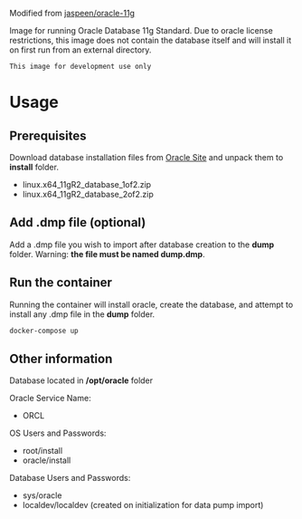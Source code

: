Modified from [jaspeen/oracle-11g](https://github.com/jaspeen/oracle-11g)

Image for running Oracle Database 11g Standard. Due to oracle license restrictions, this image does not contain the database itself and will install it on first run from an external directory.

``This image for development use only``

# Usage

## Prerequisites
Download database installation files from [Oracle Site](https://www.oracle.com/database/technologies/112010-linx8664soft.html) and unpack them to **install** folder.

- linux.x64_11gR2_database_1of2.zip
- linux.x64_11gR2_database_2of2.zip

## Add .dmp file (optional)
Add a .dmp file you wish to import after database creation to the **dump** folder.  Warning: **the file must be named dump.dmp**.

## Run the container
Running the container will install oracle, create the database, and attempt to install any .dmp file in the **dump** folder.

```sh
docker-compose up
```

## Other information
Database located in **/opt/oracle** folder

Oracle Service Name:
* ORCL

OS Users and Passwords:
* root/install
* oracle/install

Database Users and Passwords:
* sys/oracle
* localdev/localdev (created on initialization for data pump import)
